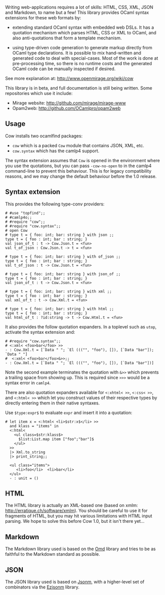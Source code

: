 Writing web-applications requires a lot of skills: HTML, CSS, XML, JSON and
Markdown, to name but a few!  This library provides OCaml syntax extensions for
these web formats by:

* extending standard OCaml syntax with embedded web DSLs. It has a
  quotation mechanism which parses HTML, CSS or XML to OCaml, and
  also anti-quotations that form a template mechanism.

* using type-driven code generation to generate markup directly from
  OCaml type declarations. It is possible to mix hand-written and
  generated code to deal with special-cases.  Most of the work is
  done at pre-processing time, so there is no runtime costs and the
  generated OCaml code can be manually inspected if desired.

See more explanation at: http://www.openmirage.org/wiki/cow

This library is in beta, and full documentation is still being written.
Some repositories which use it include:

* Mirage website: http://github.com/mirage/mirage-www
* Opam2web: http://github.com/OCamlpro/opam2web

Usage
-----

Cow installs two ocamlfind packages:

* `cow` which is a packed `Cow` module that contains JSON, XML, etc.
* `cow.syntax` which has the camlp4 support.

The syntax extension assumes that `Cow` is opened in the environment 
where you use the quotations, but you can pass `-cow-no-open` to in the camlp4
command-line to prevent this behaviour.  This is for legacy compatibility
reasons, and we may change the default behaviour before the 1.0 release.

Syntax extension
----------------

This provides the following type-conv providers:

```
# #use "topfind";;
# #camlp4o;;
# #require "cow";;
# #require "cow.syntax";;
# open Cow
# type t = { foo: int; bar: string } with json ;;
type t = { foo : int; bar : string; }
val json_of_t : t -> Cow.Json.t = <fun>
val t_of_json : Cow.Json.t -> t = <fun>

# type t = { foo: int; bar: string } with of_json ;;
type t = { foo : int; bar : string; }
val t_of_json : t -> Cow.Json.t = <fun>

# type t = { foo: int; bar: string } with json_of ;;
type t = { foo : int; bar : string; }
val json_of_t : t -> Cow.Json.t = <fun>

# type t = { foo: int; bar: string } with xml ;;
type t = { foo : int; bar : string; }
val xml_of_t : t -> Cow.Xml.t = <fun>

# type t = { foo: int; bar: string } with html ;;
type t = { foo : int; bar : string; }
val html_of_t : ?id:string -> t -> Cow.Html.t = <fun>
```

It also provides the follow quotation expanders. In a toplevel such as 
`utop`, activate the syntax extension and:

```
# #require "cow.syntax";;
# <:xml< <foo>bar</foo> >>
- : Cow.Xml.t = [`Data " "; `El ((("", "foo"), []), [`Data "bar"]); `Data " "]
#  <:xml< <foo>bar</foo>&>>;;
- : Cow.Xml.t = [`Data " "; `El ((("", "foo"), []), [`Data "bar"])]
```

Note the second example terminates the quotation with `&>>` which prevents a
trailing space from showing up.  This is required since `>>>` would be a syntax
error in `camlp4`.

There are also quotation expanders available for `<:xhtml< >>`, `<:css< >>`,
and `<:html< >>` which let you construct values of their respective types by
directly entering them in their native syntaxes.

Use `$type:expr$` to evaluate `expr` and insert it into a quotation:

```
# let item x = <:html< <li>$str:x$</li> >>
  and klass = "items" in
  <:html<
    <ul class=$str:klass$>
      $list:List.map item ["foo";"bar"]$
    </ul>
  >>
  |> Xml.to_string
  |> print_string;;

  <ul class="items">
     <li>foo</li>  <li>bar</li> 
  </ul>
  - : unit = ()
```

HTML
----

The HTML library is actually an XML-based one (based on xmlm:
http://erratique.ch/software/xmlm).  You should be careful to use it for
fragments of HTML, but you may hit various limitations with HTML input parsing.
We hope to solve this before Cow 1.0, but it isn't there yet...

Markdown
--------

The Markdown library used is based on the [Omd](https://github.com/pw374/omd)
library and tries to be as faithful to the Markdown standard as possible.

JSON
----

The JSON library used is based on [Jsonm](http://erratique.ch/software/jsonm),
with a higher-level set of combinators via the
[Ezjsonm](https://github.com/samoht/ezjsonm) library.
